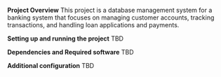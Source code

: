 **Project Overview**
This project is a database management system for a banking system that focuses on managing customer accounts, tracking transactions, and handling loan applications and payments. 

**Setting up and running the project**
TBD

**Dependencies and Required software**
TBD

**Additional configuration**
TBD
